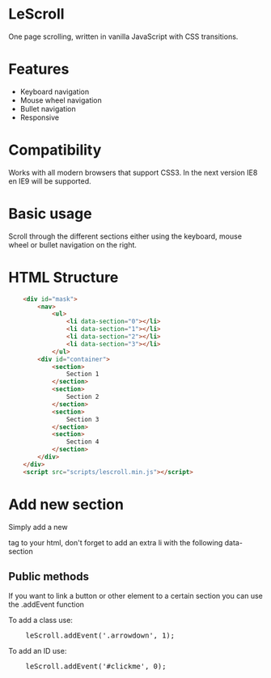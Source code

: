 # LeScroll
One page scrolling, written in vanilla JavaScript with CSS transitions. 

# Features
- Keyboard navigation
- Mouse wheel navigation
- Bullet navigation
- Responsive

# Compatibility
Works with all modern browsers that support CSS3. In the next version IE8 en IE9 will be supported.

# Basic usage
Scroll through the different sections either using the keyboard, mouse wheel or bullet navigation on the right.

# HTML Structure
```html
	<div id="mask">
		<nav>
			<ul>
				<li data-section="0"></li>
				<li data-section="1"></li>
		        <li data-section="2"></li>
				<li data-section="3"></li>
			</ul>
		<div id="container">
			<section>
				Section 1
			</section>
			<section>
				Section 2
			</section>
			<section>
				Section 3
			</section>
			<section>
				Section 4
			</section>
		</div>
	</div>
	<script src="scripts/lescroll.min.js"></script>
```

# Add new section
Simply add a new <section> tag to your html, don't forget to add an extra li with the following data-section

# Public methods
If you want to link a button or other element to a certain section you can use the .addEvent function

To add a class use:
<pre>
	leScroll.addEvent('.arrowdown', 1);
</pre>
To add an ID use:
<pre>
	leScroll.addEvent('#clickme', 0);
</pre>
